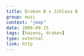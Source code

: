 ```yaml
---
title: Draken B x Jihlava B
group: muzi
contest: "jmop"
date: 2008-09-15
tags: [hazena, draken]
type: external
link: http
---
```


